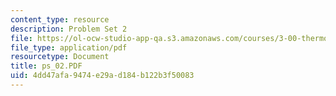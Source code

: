 ```yaml
---
content_type: resource
description: Problem Set 2
file: https://ol-ocw-studio-app-qa.s3.amazonaws.com/courses/3-00-thermodynamics-of-materials-fall-2002/4dd47afa9474e29ad184b122b3f50083_ps_02.PDF
file_type: application/pdf
resourcetype: Document
title: ps_02.PDF
uid: 4dd47afa-9474-e29a-d184-b122b3f50083
---
```

